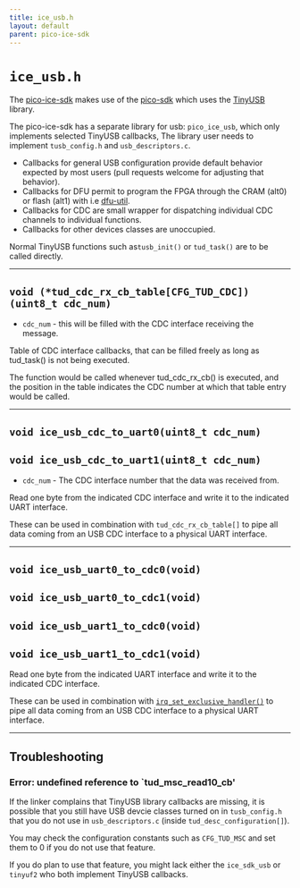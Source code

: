 ```yaml
---
title: ice_usb.h
layout: default
parent: pico-ice-sdk
---
```


# `ice_usb.h`

The [pico-ice-sdk](https://github.com/tinyvision-ai-inc/pico-ice-sdk/) makes use of
the [pico-sdk](https://github.com/raspberrypi/pico-sdk/) which uses
the [TinyUSB](https://github.com/hathach/tinyusb) library.

The pico-ice-sdk has a separate library for usb: `pico_ice_usb`, which only implements selected TinyUSB callbacks,
The library user needs to implement `tusb_config.h` and `usb_descriptors.c`.

* Callbacks for general USB configuration provide default behavior expected by most users
  (pull requests welcome for adjusting that behavior).
* Callbacks for DFU permit to program the FPGA through the CRAM (alt0) or flash (alt1) with i.e
[dfu-util](https://dfu-util.sourceforge.net/).
* Callbacks for CDC are small wrapper for dispatching individual CDC channels to individual functions.
* Callbacks for other devices classes are unoccupied.

Normal TinyUSB functions such as`tusb_init()` or `tud_task()` are to be called directly.

---

## `void (*tud_cdc_rx_cb_table[CFG_TUD_CDC])(uint8_t cdc_num)`

* `cdc_num` - this will be filled with the CDC interface receiving the message.

Table of CDC interface callbacks, that can be filled freely as long as tud_task() is not being executed.

The function would be called whenever tud_cdc_rx_cb() is executed,
and the position in the table indicates the CDC number at which that table entry would be called.

---

## `void ice_usb_cdc_to_uart0(uint8_t cdc_num)`
## `void ice_usb_cdc_to_uart1(uint8_t cdc_num)`

* `cdc_num` - The CDC interface number that the data was received from.

Read one byte from the indicated CDC interface and write it to the indicated UART interface.

These can be used in combination with `tud_cdc_rx_cb_table[]`
to pipe all data coming from an USB CDC interface to a physical UART interface.

---

## `void ice_usb_uart0_to_cdc0(void)`
## `void ice_usb_uart0_to_cdc1(void)`
## `void ice_usb_uart1_to_cdc0(void)`
## `void ice_usb_uart1_to_cdc1(void)`

Read one byte from the indicated UART interface and write it to the indicated CDC interface.

These can be used in combination with
[`irq_set_exclusive_handler()`](https://raspberrypi.github.io/pico-sdk-doxygen/group__hardware__irq.html#gafffd448ba2d2eef5b355b88180aefe7f)
to pipe all data coming from an USB CDC interface to a physical UART interface.

---

## Troubleshooting

### Error: undefined reference to `tud_msc_read10_cb'

If the linker complains that TinyUSB library callbacks are missing, it is possible that
you still have USB devcie classes turned on in `tusb_config.h` that you do not use in
`usb_descriptors.c` (inside `tud_desc_configuration[]`).

You may check the configuration constants such as `CFG_TUD_MSC` and set them to 0 if
you do not use that feature.

If you do plan to use that feature, you might lack either the `ice_sdk_usb` or `tinyuf2`
who both implement TinyUSB callbacks.
